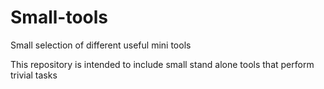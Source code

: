 # Small-tools
Small selection of different useful mini tools

This repository is intended to include small stand alone tools that perform trivial tasks
